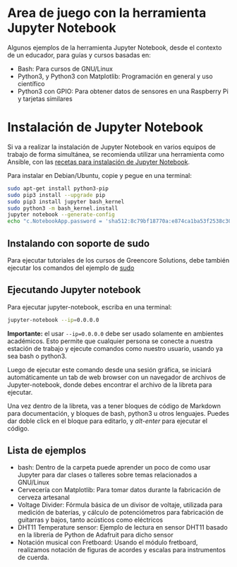 # Area de juego con la herramienta Jupyter Notebook

Algunos ejemplos de la herramienta Jupyter Notebook, desde el contexto de un educador, para guías y cursos basadas en:
- Bash: Para cursos de GNU/Linux
- Python3, y Python3 con Matplotlib: Programación en general y uso científico
- Python3 con GPIO: Para obtener datos de sensores en una Raspberry Pi y tarjetas similares

# Instalación de Jupyter Notebook
Si va a realizar la instalación de Jupyter Notebook en varios equipos de trabajo de forma simultánea, se recomienda utilizar una herramienta como Ansible, con las [recetas para instalación de Jupyter Notebook](https://github.com/fede2cr/ansible_jupyter).

Para instalar en Debian/Ubuntu, copie y pegue en una terminal:
```bash
sudo apt-get install python3-pip
sudo pip3 install --upgrade pip
sudo pip3 install jupyter bash_kernel
sudo python3 -m bash_kernel.install
jupyter notebook --generate-config
echo "c.NotebookApp.password = 'sha512:8c79bf18770a:e874ca1ba53f2538c308830430211c3604fb4da03feefc64280584b690ff41448445490e38a697ba29049f69d003a5c2bf70bfed547e9fb6858f06ba202774bc'" >> .jupyter/jupyter_notebook_config.py
```

## Instalando con soporte de sudo
Para ejecutar tutoriales de los cursos de Greencore Solutions, debe también ejecutar los comandos del ejemplo de [sudo](https://github.com/fede2cr/jupyter_playground/blob/master/bash/01%20-%20Jupyter%20con%20Sudo.ipynb)

## Ejecutando Jupyter notebook

Para ejecutar jupyter-notebook, escriba en una terminal:
```bash
jupyter-notebook --ip=0.0.0.0
```
**Importante:** el usar ``--ip=0.0.0.0`` debe ser usado solamente en ambientes académicos. Esto permite que cualquier persona se conecte a nuestra estación de trabajo y ejecute comandos como nuestro usuario, usando ya sea bash o python3.

Luego de ejecutar este comando desde una sesión gráfica, se iniciará automáticamente un tab de web browser con un navegador de archivos de Jupyter-notebook, donde debes encontrar el archivo de la libreta para ejecutar.

Una vez dentro de la libreta, vas a tener bloques de código de Markdown para documentación, y bloques de bash, python3 u otros lenguajes. Puedes dar doble click en el bloque para editarlo, y *alt-enter* para ejecutar el código.


## Lista de ejemplos
- bash: Dentro de la carpeta puede aprender un poco de como usar Jupyter para dar clases o talleres sobre temas relacionados a GNU/Linux
- Cervecería con Matplotlib: Para tomar datos durante la fabricación de cerveza artesanal
- Voltage Divider: Fórmula básica de un divisor de voltaje, utilizada para medición de baterías, y cálculo de potenciómetros para fabricación de guitarras y bajos, tanto acústicos como eléctricos
- DHT11 Temperature sensor: Ejemplo de lectura en sensor DHT11 basado en la librería de Python de Adafruit para dicho sensor
- Notación musical con Fretboard: Usando el módulo fretboard, realizamos notación de figuras de acordes y escalas para instrumentos de cuerda.
